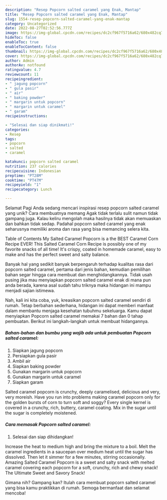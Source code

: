 ```yaml
---
description: "Resep Popcorn salted caramel yang Enak, Mantap"
title: "Resep Popcorn salted caramel yang Enak, Mantap"
slug: 1554-resep-popcorn-salted-caramel-yang-enak-mantap
category: Uncategorized
date: 2022-08-27T02:52:56.777Z
image: https://img-global.cpcdn.com/recipes/dc2cf967f5716a62/680x482cq70/popcorn-salted-caramel-foto-resep-utama.jpg
hideToc: false
enableToc: true
enableTocContent: false
thumbnail: https://img-global.cpcdn.com/recipes/dc2cf967f5716a62/680x482cq70/popcorn-salted-caramel-foto-resep-utama.jpg
cover: https://img-global.cpcdn.com/recipes/dc2cf967f5716a62/680x482cq70/popcorn-salted-caramel-foto-resep-utama.jpg
author: Admin
authorAv: notfound
ratingvalue: 4.7
reviewcount: 11
recipeingredient:
- " jagung popcorn"
- " gula pasir"
- " air"
- " baking powder"
- " margarin untuk popcorn"
- " margarin untuk caramel"
- " garam"
recipeinstructions:

- "Selesai dan siap dinikmati!"
categories:
- Resep
tags:
- popcorn
- salted
- caramel

katakunci: popcorn salted caramel 
nutrition: 237 calories
recipecuisine: Indonesian
preptime: "PT28M"
cooktime: "PT47M"
recipeyield: "1"
recipecategory: Lunch

---
```



Selamat Pagi Anda sedang mencari inspirasi resep popcorn salted caramel yang unik? Cara membuatnya memang Agak tidak terlalu sulit namun tidak gampang juga. Kalau keliru mengolah maka hasilnya tidak akan memuaskan dan bahkan tidak sedap. Padahal popcorn salted caramel yang enak seharusnya memiliki aroma dan rasa yang bisa memancing selera kita.


Table of Contents My Salted Caramel Popcorn is a the BEST Caramel Corn Recipe EVER! This Salted Caramel Corn Recipe is possibly one of my favorite snacks of all time! It&#39;s crispy, coated in homemade caramel, easy to make and has the perfect sweet and salty balance.

Banyak hal yang sedikit banyak berpengaruh terhadap kualitas rasa dari popcorn salted caramel, pertama dari jenis bahan, kemudian pemilihan bahan segar hingga cara membuat dan menghidangkannya. Tidak usah pusing jika mau menyiapkan popcorn salted caramel enak di mana pun anda berada, karena asal sudah tahu triknya maka hidangan ini mampu menjadi sajian istimewa.


Nah, kali ini kita coba, yuk, kreasikan popcorn salted caramel sendiri di rumah. Tetap berbahan sederhana, hidangan ini dapat memberi manfaat dalam membantu menjaga kesehatan tubuhmu sekeluarga. Kamu dapat menyiapkan Popcorn salted caramel memakai 7 bahan dan 0 tahap pembuatan. Berikut ini langkah-langkah untuk membuat hidangannya.

<!--inarticleads1-->

##### Bahan-bahan dan bumbu yang wajib ada untuk pembuatan Popcorn salted caramel:

1. Siapkan  jagung popcorn
1. Persiapkan  gula pasir
1. Ambil  air
1. Siapkan  baking powder
1. Gunakan  margarin untuk popcorn
1. Gunakan  margarin untuk caramel
1. Siapkan  garam


Salted caramel popcorn is crunchy, deeply caramelised, delicious and very, very moreish. Have you run into problems making caramel popcorn only for the golden bursts of corn to turn soft and soggy? Every single kernel is covered in a crunchy, rich, buttery, caramel coating. Mix in the sugar until the sugar is completely moistened. 

<!--inarticleads2-->

##### Cara memasak Popcorn salted caramel:


1. Selesai dan siap dihidangkan!

Increase the heat to medium high and bring the mixture to a boil. Melt the caramel ingredients in a saucepan over medium heat until the sugar has dissolved. Then let it simmer for a few minutes, stirring occasionally. Amazing Salted Caramel Popcorn is a sweet and salty snack with melted caramel covering each popcorn for a soft, crunchy, rich and chewy snack! The Ultimate Sweet and Savory Snack! 

Gimana nih? Gampang kan? Itulah cara membuat popcorn salted caramel yang bisa kamu praktikkan di rumah. Semoga bermanfaat dan selamat mencoba!

